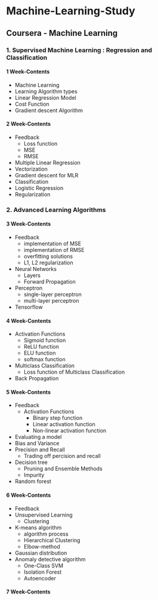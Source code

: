 # Machine-Learning-Study
## Coursera - Machine Learning
### 1. Supervised Machine Learning : Regression and Classification

#### 1 Week-Contents
- Machine Learning
- Learning Algorithm types
- Linear Regression Model
- Cost Function
- Gradient descent Algorithm

#### 2 Week-Contents
- Feedback
  - Loss function
  - MSE
  - RMSE
- Multiple Linear Regression
- Vectorization
- Gradient descent for MLR
- Classification
- Logistic Regression
- Regularization

### 2. Advanced Learning Algorithms

#### 3 Week-Contents
- Feedback
  - implementation of MSE
  - implementation of RMSE
  - overfitting solutions
  - L1, L2 regularization
- Neural Networks
  - Layers
  - Forward Propagation
- Perceptron
  - single-layer perceptron
  - multi-layer perceptron
- Tensorflow

#### 4 Week-Contents
- Activation Functions
  - Sigmoid function
  - ReLU function
  - ELU function
  - softmax function
- Multiclass Classification
  - Loss function of Multiclass Classification
- Back Propagation

#### 5 Week-Contents
- Feedback
  - Activation Functions
    - Binary step function
    - Linear activation function
    - Non-linear activation function
- Evaluating a model
- Bias and Variance
- Precision and Recall
  - Trading off percision and recall
- Decision tree
  - Pruning and Ensemble Methods
  - Impurity
- Random forest

#### 6 Week-Contents
- Feedback
- Unsupervised Learning
  - Clustering
- K-means algorithm
  - algorithm process
  - Hierarchical Clustering
  - Elbow-method
- Gaussian distribution
- Anomaly detective algorithm
  - One-Class SVM
  - Isolation Forest
  - Autoencoder
 
#### 7 Week-Contents
